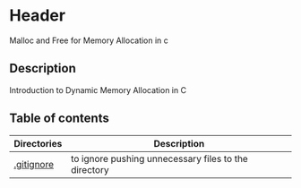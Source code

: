 # Header
Malloc and Free for Memory Allocation in c
## Description
Introduction to Dynamic Memory Allocation in C

## Table of contents

Directories | Description
----------- | -----------
[.gitignore](./gitignore) | to ignore pushing unnecessary files to the directory
